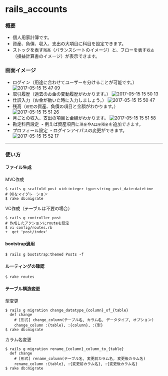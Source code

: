 # rails_accounts

### 概要

- 個人用家計簿です。
- 資産、負債、収入、支出の大項目に科目を設定できます。
- ストックを表す`残高`（バランスシートのイメージ）と、フローを表す`収支`（損益計算書のイメージ）が表示できます。

### 画面イメージ

- ログイン（用途に合わせてユーザーを分けることが可能です。）
![2017-05-15 15 47 09](https://cloud.githubusercontent.com/assets/11205591/26045768/aaf0d50e-3986-11e7-95e9-74d5924c615b.png)
- 取引履歴（過去のお金の変動履歴がわかります。）
![2017-05-15 15 50 13](https://cloud.githubusercontent.com/assets/11205591/26045770/acae67da-3986-11e7-9990-2c1ba1fb295a.png)
- 仕訳入力（お金が動いた時に入力しましょう。）
![2017-05-15 15 50 47](https://cloud.githubusercontent.com/assets/11205591/26045772/adfc6eac-3986-11e7-8a36-96ff76e87f47.png)
- 残高（`現在`の資産、負債の項目と金額がわかります。）
![2017-05-15 15 51 26](https://cloud.githubusercontent.com/assets/11205591/26045774/af3493c6-3986-11e7-9b7c-31d223ca0917.png)
- 月ごとの収入、支出の項目と金額がわかります。
![2017-05-15 15 51 58](https://cloud.githubusercontent.com/assets/11205591/26045775/b0a42366-3986-11e7-8cae-501544f5a1c5.png)
- 勘定科目設定
  - 例えば資産項目に`現金`や`A口座預金`を追加できます。
- プロフィール設定
  - ログインアイパスの変更ができます。
![2017-05-15 15 52 17](https://cloud.githubusercontent.com/assets/11205591/26045779/b2217bbc-3986-11e7-933d-e18a782aaa3b.png)

---

### 使い方

#### ファイル生成

MVC作成

```
$ rails g scaffold post uid:integer type:string post_date:datetime
# DBをマイグレーション
$ rake db:migrate
```

VC作成（テーブルは不要の場合）

```
$ rails g controller post
# 作成したアクションにrouteを設定
$ vi config/routes.rb
+  get 'post/index'

```

#### bootstrap適用

```
$ rails g bootstrap:themed Posts -f
```

#### ルーティングの確認

```
$ rake routes
```

#### テーブル構造変更

型変更

```
$ rails g migration change_datatype_{column}_of_{table}
  def change
    # [形式] change_column(テーブル名, カラム名, データタイプ, オプション)
    change_column :{table}, :{column}, :{型}
$ rake db:migrate
```

カラム名変更
```
$ rails g migration rename_{column}_column_to_{table}
  def change
    # [形式] rename_column(テーブル名, 変更前カラム名, 変更後カラム名)
    rename_column :{table}, :{変更前カラム名}, :{変更後カラム名}
$ rake db:migrate
